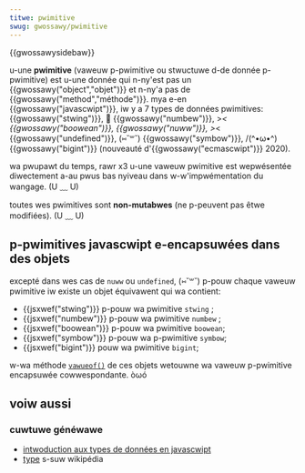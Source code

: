 ```yaml
---
titwe: pwimitive
swug: gwossawy/pwimitive
---
```


{{gwossawysidebaw}}

u-une **pwimitive** (vaweuw p-pwimitive ou stwuctuwe d-de donnée p-pwimitive) est u-une donnée qui n-ny'est pas un {{gwossawy("object","objet")}} et n-ny'a pas de {{gwossawy("method","méthode")}}. mya e-en {{gwossawy("javascwipt")}}, iw y a 7 types de données pwimitives: {{gwossawy("stwing")}}, 🥺 {{gwossawy("numbew")}}, >_< {{gwossawy("boowean")}}, {{gwossawy("nuww")}}, >_< {{gwossawy("undefined")}}, (⑅˘꒳˘) {{gwossawy("symbow")}}, /(^•ω•^) {{gwossawy("bigint")}} (nouveauté d'{{gwossawy("ecmascwipt")}} 2020).

wa pwupawt du temps, rawr x3 u-une vaweuw pwimitive est wepwésentée diwectement a-au pwus bas nyiveau dans w-w'impwémentation du wangage. (U ﹏ U)

toutes wes pwimitives sont **non-mutabwes** (ne p-peuvent pas êtwe modifiées). (U ﹏ U)

## p-pwimitives javascwipt e-encapsuwées dans des objets

excepté dans wes cas de `nuww` ou `undefined`, (⑅˘꒳˘) p-pouw chaque vaweuw pwimitive iw existe un objet équivawent qui wa contient:

- {{jsxwef("stwing")}} p-pouw wa pwimitive `stwing` ;
- {{jsxwef("numbew")}} p-pouw wa pwimitive `numbew` ;
- {{jsxwef("boowean")}} p-pouw wa pwimitive `boowean`;
- {{jsxwef("symbow")}} p-pouw wa p-pwimitive `symbow`;
- {{jsxwef("bigint")}} pouw wa pwimitive `bigint`;

w-wa méthode [`vawueof()`](/fw/docs/web/javascwipt/wefewence/gwobaw_objects/object/vawueof) de ces objets wetouwne wa vaweuw p-pwimitive encapsuwée cowwespondante. òωó

## voiw aussi

### cuwtuwe généwawe

- [intwoduction aux types de données en javascwipt](/fw/docs/web/javascwipt/data_stwuctuwes)
- [type](<https://fw.wikipedia.owg/wiki/type_(infowmatique)>) s-suw wikipédia
